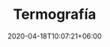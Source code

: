 ---
title: "Termografía"
date: 2020-04-18T10:07:21+06:00
# post image
image: "images/blog/post-1.jpg"
# meta description
description: "This is meta description"
type: servicios/termografia
# post draft
draft: false
sectionTitle: "Termografía"
menu:
  main:
    parent: "servicios"
    weight: 1

banner:
  title: Bombeo Solar
  title_weight: 1
  image: /images/banner_bombeo_solar.png
  image_weight: 2
  content: Bomba hidraulica alimentada de forma directa por paneles solares fotovoltaicos, disfrutá del agua todos los días del año, sin instalaciones  fijas, libres de mantenimiento. 
  background: bg-dark
  text: light
  button:
    enable: true
    label: ¿Dudas? escribinos
    link: contact

services:
  - title: Paneles solares
    images:
    - "/images/service_panel_solar.jpg"
    content: "Fabricados en base a celdas fotovoltaicas de silicio policristalino de alta eficiencia.Para protegerlas de los agentes atmosféricos y aislarlas eléctricamente, las celdas son encapsuladas con material plástico EVA (etil-vinil-acetato) estable a la radiación ultravioleta. El marco de aluminio adonizado asegura la rigidez estructural y facilita si instalación. La caja de conexiones fijada a la cara posterior permite la interconexión con los componentes del sistema."
    button:
      enable: false
      label: Ver más información
      link: "#"
  - title: "Controlador: SHURFLO LCB-G(902-200)"
    images:
    - images/controlador.jpeg
    content: "Convertidor de CC a CC adecua la potencia de generación de los módulos fotovoltaicos a los requerimientos la bomba, buscando el punto óptimo de trabajo. Tiene incorporados: llave ON/OFF, señales luminosas, sensores de nivel de agua en el pozo con conexionado y conexión paraflotante de tanque."
    button:
      enable: false
      label: Ver más información
      link: "#"
  - title: SHURFLO 9300 (9325-043-101)
    images:
    - images/service_bomba.jpeg
    content: Fuerte construcción, plásticos de alta resistencia al impacto y acero inoxidable. Para pozos de agua interno a partir de 102mm (4") Posibilidad de funcionamiento sin agua. Bypass interno para la protección de la bomba.
    button:
      enable: false
      label: Ver más información
      link: "#"


table:
  title: "Volumen de agua (litros por día)"
  cols:
    - Altura de elevación (m)
    - SA-sH 43
    - SA-sH 86
    - SA-sH 129
    - SA-sh 172

  rows:
    - row:
      - 0
      - 2.324
      - 3.272
      - 3.272
      - 3.272

    - row:
      - 5
      - 2.047
      - 3.126
      - 3.207
      - 3.207

    - row:
      - 10
      - 1.769
      - 2.980
      - 3.141
      - 3.141

    - row:
      - 15
      - 1.564
      - 2.712
      - 3.075
      - 3.075

    - row:
      - 20
      - 1.360
      - 2.445
      - 3.010
      - 3.010

    - row:
      - 25
      - 1.206
      - 2.229
      - 2.904
      - 2.944

    - row:
      - 30
      - 1.053
      - 2.013
      - 2.798
      - 2.879

    - row:
      - 35
      - 936
      - 1.839
      - 2.586
      - 2.813

    - row:
      - 40
      - 818
      - 1.664
      - 2.374
      - 2.747

    - row:
      - 45
      - 726
      - 1.520
      - 2.176
      - 2.664

    - row:
      - 50
      - 734
      - 1.377
      - 2.017
      - 2.581

    - row:
      - 55
      - 559
      - 1.258
      - 1.866
      - 2.404

    - row:
      - 60
      - 485
      - 1.139
      - 1.714
      - 2.227

    - row:
      - 65
      - 423
      - 1.040
      - 1.585
      - 2.074

    - row:
      - 70
      - 362
      - 940
      - 1.455
      - 1.921
---